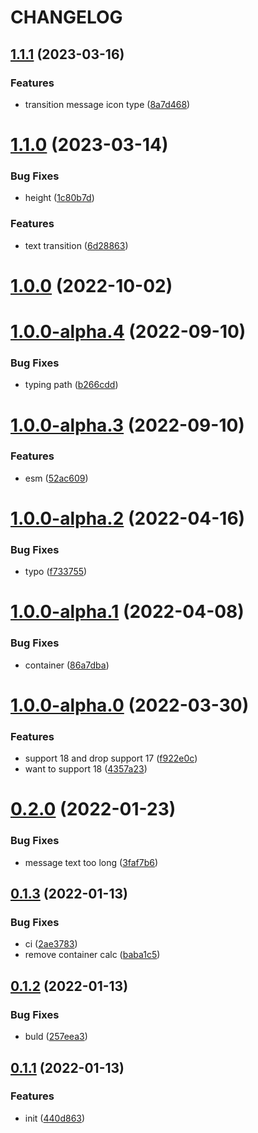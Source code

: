 # CHANGELOG

## [1.1.1](https://github.com/reactify-component/react-message/compare/v1.1.0...v1.1.1) (2023-03-16)


### Features

* transition message icon type ([8a7d468](https://github.com/reactify-component/react-message/commit/8a7d4682423cd112a6436c23dfdbc055200534bc))



# [1.1.0](https://github.com/reactify-component/react-message/compare/v1.0.0...v1.1.0) (2023-03-14)


### Bug Fixes

* height ([1c80b7d](https://github.com/reactify-component/react-message/commit/1c80b7d117fcccfd224d86e206b6863ccbb27535))


### Features

* text transition ([6d28863](https://github.com/reactify-component/react-message/commit/6d288639febcac202364677306492b78982e17d1))



# [1.0.0](https://github.com/reactify-component/react-message/compare/v1.0.0-alpha.4...v1.0.0) (2022-10-02)



# [1.0.0-alpha.4](https://github.com/reactify-component/react-message/compare/v1.0.0-alpha.3...v1.0.0-alpha.4) (2022-09-10)


### Bug Fixes

* typing path ([b266cdd](https://github.com/reactify-component/react-message/commit/b266cdd42589e604a8b2a63cb9ae1fe4e508c956))



# [1.0.0-alpha.3](https://github.com/reactify-component/react-message/compare/v1.0.0-alpha.2...v1.0.0-alpha.3) (2022-09-10)


### Features

* esm ([52ac609](https://github.com/reactify-component/react-message/commit/52ac609e0deec55a08ec1df34152b729f8870d8b))



# [1.0.0-alpha.2](https://github.com/reactify-component/react-message/compare/v1.0.0-alpha.1...v1.0.0-alpha.2) (2022-04-16)


### Bug Fixes

* typo ([f733755](https://github.com/reactify-component/react-message/commit/f733755eb7359ea5be72539bb65eed8772cf4a13))



# [1.0.0-alpha.1](https://github.com/reactify-component/react-message/compare/v1.0.0-alpha.0...v1.0.0-alpha.1) (2022-04-08)


### Bug Fixes

* container ([86a7dba](https://github.com/reactify-component/react-message/commit/86a7dba393a9679a0999c0e044c7b303f0738853))



# [1.0.0-alpha.0](https://github.com/reactify-component/react-message/compare/v0.2.0...v1.0.0-alpha.0) (2022-03-30)


### Features

* support 18 and drop support 17 ([f922e0c](https://github.com/reactify-component/react-message/commit/f922e0c211a9b5cfd36547fc5899df8f4673bc61))
* want to support 18 ([4357a23](https://github.com/reactify-component/react-message/commit/4357a23d7a75d93119a889ac08bef17e11fa5ec5))



# [0.2.0](https://github.com/reactify-component/react-message/compare/v0.1.3...v0.2.0) (2022-01-23)


### Bug Fixes

* message text too long ([3faf7b6](https://github.com/reactify-component/react-message/commit/3faf7b679939c2d6aaa88775637a6a8df0a918a9))



## [0.1.3](https://github.com/reactify-component/react-message/compare/v0.1.2...v0.1.3) (2022-01-13)


### Bug Fixes

* ci ([2ae3783](https://github.com/reactify-component/react-message/commit/2ae37835025468b01d92310040477a43d5e30777))
* remove container calc ([baba1c5](https://github.com/reactify-component/react-message/commit/baba1c5afdd943589f7f15a31b5b6700e34a3a44))



## [0.1.2](https://github.com/reactify-component/react-message/compare/v0.1.1...v0.1.2) (2022-01-13)


### Bug Fixes

* buld ([257eea3](https://github.com/reactify-component/react-message/commit/257eea340eb3fbb2f3130bd0685ea0539396d561))



## [0.1.1](https://github.com/reactify-component/react-message/compare/440d863def53315ca1b44770dc2cf7f4769b59bf...v0.1.1) (2022-01-13)


### Features

* init ([440d863](https://github.com/reactify-component/react-message/commit/440d863def53315ca1b44770dc2cf7f4769b59bf))



